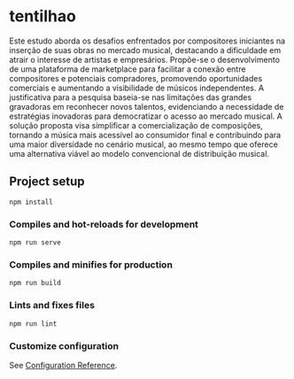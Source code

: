 # tentilhao

Este estudo aborda os desafios enfrentados por compositores iniciantes na inserção de suas obras no mercado musical, destacando a dificuldade em atrair o interesse de artistas e empresários. Propõe-se o desenvolvimento de uma plataforma de marketplace para facilitar a conexão entre compositores e potenciais compradores, promovendo oportunidades comerciais e aumentando a visibilidade de músicos independentes. A justificativa para a pesquisa baseia-se nas limitações das grandes gravadoras em reconhecer novos talentos, evidenciando a necessidade de estratégias inovadoras para democratizar o acesso ao mercado musical. A solução proposta visa simplificar a comercialização de composições, tornando a música mais acessível ao consumidor final e contribuindo para uma maior diversidade no cenário musical, ao mesmo tempo que oferece uma alternativa viável ao modelo convencional de distribuição musical.

## Project setup
```
npm install
```

### Compiles and hot-reloads for development
```
npm run serve
```

### Compiles and minifies for production
```
npm run build
```

### Lints and fixes files
```
npm run lint
```

### Customize configuration
See [Configuration Reference](https://cli.vuejs.org/config/).
